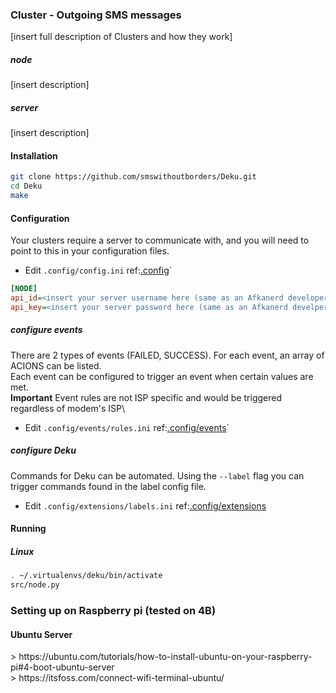 ### Cluster - Outgoing SMS messages
[insert full description of Clusters and how they work]

##### node
[insert description]
##### server
[insert description]


#### Installation
```bash
git clone https://github.com/smswithoutborders/Deku.git
cd Deku
make
```
#### Configuration
<p>
Your clusters require a server to communicate with, and you will need to point to this in your configuration files.</p>

- Edit `.config/config.ini` ref:[.config](example.config.ini)`
```ini
[NODE]
api_id=<insert your server username here (same as an Afkanerd developer Auth ID)
api_key=<insert your server password here (same as an Afkanerd develper Auth Key)
```

##### configure events
There are 2 types of events (FAILED, SUCCESS). For each event, an array of ACIONS can be listed. \
Each event can be configured to trigger an event when certain values are met. \
**Important** Event rules are not ISP specific and would be triggered regardless of modem's ISP\

- Edit `.config/events/rules.ini` ref:[.config/events](example.rules.ini)`

##### configure Deku
Commands for Deku can be automated. Using the `--label` flag you can trigger commands found in the label config file.
- Edit `.config/extensions/labels.ini` ref:[.config/extensions](example.labels.ini)

#### Running
##### Linux
```bash
. ~/.virtualenvs/deku/bin/activate
src/node.py
```



<h3>Setting up on Raspberry pi (tested on 4B)</h3>
<h4>Ubuntu Server</h4>
> https://ubuntu.com/tutorials/how-to-install-ubuntu-on-your-raspberry-pi#4-boot-ubuntu-server<br>
> https://itsfoss.com/connect-wifi-terminal-ubuntu/
